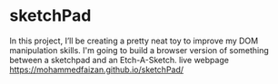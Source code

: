 # sketchPad
In this project, I’ll be creating a pretty neat toy to improve my DOM manipulation skills. I'm going to build a browser version of something between a sketchpad and an Etch-A-Sketch.
live webpage
https://mohammedfaizan.github.io/sketchPad/
